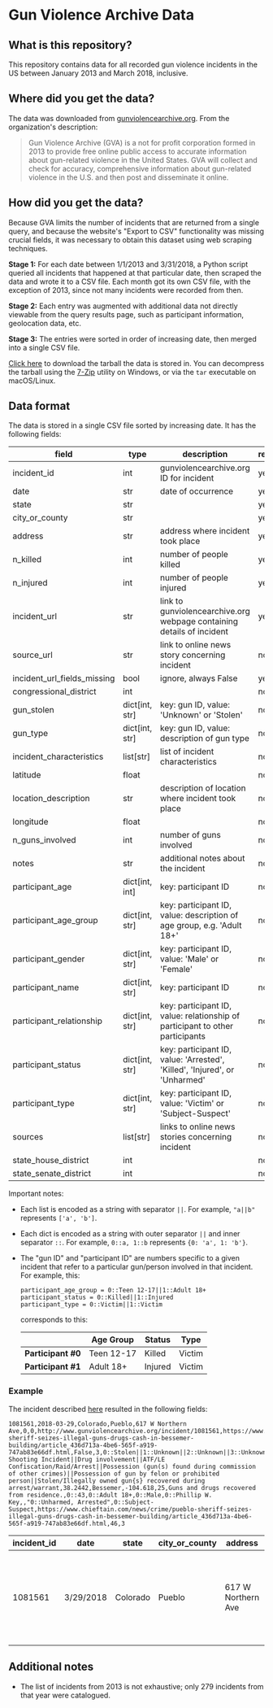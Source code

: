 # Gun Violence Archive Data

## What is this repository?

This repository contains data for all recorded gun violence incidents in the US between January 2013 and March 2018, inclusive.

## Where did you get the data?

The data was downloaded from [gunviolencearchive.org](http://www.gunviolencearchive.org/). From the organization's description:

> Gun Violence Archive (GVA) is a not for profit corporation formed in 2013 to provide free online public access to accurate information about gun-related violence in the United States. GVA will collect and check for accuracy, comprehensive information about gun-related violence in the U.S. and then post and disseminate it online.

## How did you get the data?

Because GVA limits the number of incidents that are returned from a single query, and because the website's "Export to CSV" functionality was missing crucial fields, it was necessary to obtain this dataset using web scraping techniques.

**Stage 1:** For each date between 1/1/2013 and 3/31/2018, a Python script queried all incidents that happened at that particular date, then scraped the data and wrote it to a CSV file. Each month got its own CSV file, with the exception of 2013, since not many incidents were recorded from then.

**Stage 2:** Each entry was augmented with additional data not directly viewable from the query results page, such as participant information, geolocation data, etc.

**Stage 3:** The entries were sorted in order of increasing date, then merged into a single CSV file.

[Click here] to download the tarball the data is stored in. You can decompress the tarball using the [7-Zip] utility on Windows, or via the `tar` executable on macOS/Linux.

[Click here]: DATA_01-2013_03-2018
[7-Zip]: https://www.7-zip.org/

## Data format

The data is stored in a single CSV file sorted by increasing date. It has the following fields:

| field                   | type         | description                                                               | required? |
|-----------------------------|------------------|-------------------------------------------------------------------------------|---------------|
| incident_id                 | int              |                 gunviolencearchive.org ID for incident                        | yes           |
| date                        | str              |                           date of occurrence                                  | yes           |
| state                       | str              |                                                                               | yes           |
| city_or_county              | str              |                                                                               | yes           |
| address                     | str              | address where incident took place                                             | yes           |
| n_killed                    | int              | number of people killed                                                       | yes           |
| n_injured                   | int              | number of people injured                                                      | yes           |
| incident_url                | str              | link to gunviolencearchive.org webpage containing details of incident         | yes           |
| source_url                  | str              | link to online news story concerning incident                                 | no            |
| incident_url_fields_missing | bool             | ignore, always False                                                          | yes           |
| congressional_district      | int              |                                                                               | no            |
| gun_stolen                  | dict[int, str] | key: gun ID, value: 'Unknown' or 'Stolen'                                     | no            |
| gun_type                    | dict[int, str] | key: gun ID, value: description of gun type                                   | no            |
| incident_characteristics    | list[str]        | list of incident characteristics                                              | no            |
| latitude                    | float            |                                                                               | no            |
| location_description        | str              | description of location where incident took place                             | no            |
| longitude                   | float            |                                                                               | no            |
| n_guns_involved             | int              | number of guns involved                                                       | no            |
| notes                       | str              | additional notes about the incident                                           | no            |
| participant_age             | dict[int, int] | key: participant ID                                                           | no            |
| participant_age_group       | dict[int, str] | key: participant ID, value: description of age group, e.g. 'Adult 18+'        | no            |
| participant_gender          | dict[int, str] | key: participant ID, value: 'Male' or 'Female'                                | no            |
| participant_name            | dict[int, str] | key: participant ID                                                           | no            |
| participant_relationship    | dict[int, str] | key: participant ID, value: relationship of participant to other participants | no            |
| participant_status          | dict[int, str] | key: participant ID, value: 'Arrested', 'Killed', 'Injured', or 'Unharmed'    | no            |
| participant_type            | dict[int, str] | key: participant ID, value: 'Victim' or 'Subject-Suspect'                     | no            |
| sources                     | list[str]        | links to online news stories concerning incident                              | no            |
| state_house_district        | int              |                                                                               | no            |
| state_senate_district       | int              |                                                                               | no            |

Important notes:

- Each list is encoded as a string with separator `||`. For example, `"a||b"` represents `['a', 'b']`.
- Each dict is encoded as a string with outer separator `||` and inner separator `::`. For example, `0::a, 1::b` represents `{0: 'a', 1: 'b'}`.
- The "gun ID" and "participant ID" are numbers specific to a given incident that refer to a particular gun/person involved in that incident. For example, this:

  ```
  participant_age_group = 0::Teen 12-17||1::Adult 18+
  participant_status = 0::Killed||1::Injured
  participant_type = 0::Victim||1::Victim
  ```

  corresponds to this:

  |                    | Age Group | Status | Type |
  |--------------------|---------------|------------|----------|
  | **Participant #0** | Teen 12-17    | Killed     | Victim   |
  | **Participant #1** | Adult 18+     | Injured    | Victim   |

### Example

The incident described [here](http://www.gunviolencearchive.org/incident/1081561) resulted in the following fields:

```csv
1081561,2018-03-29,Colorado,Pueblo,617 W Northern Ave,0,0,http://www.gunviolencearchive.org/incident/1081561,https://www.chieftain.com/news/crime/pueblo-sheriff-seizes-illegal-guns-drugs-cash-in-bessemer-building/article_436d713a-4be6-565f-a919-747ab83e66df.html,False,3,0::Stolen||1::Unknown||2::Unknown||3::Unknown||4::Unknown||5::Unknown||6::Unknown||7::Unknown||8::Unknown||9::Unknown||10::Unknown||11::Unknown||12::Unknown||13::Unknown||14::Unknown||15::Unknown||16::Unknown||17::Unknown||18::Unknown||19::Unknown||20::Unknown||21::Unknown||22::Unknown||23::Unknown||24::Unknown,0::Handgun||1::Handgun||2::Unknown||3::Unknown||4::Unknown||5::Unknown||6::Unknown||7::Unknown||8::Unknown||9::Unknown||10::Unknown||11::Unknown||12::Unknown||13::Unknown||14::Unknown||15::Unknown||16::Unknown||17::Unknown||18::Unknown||19::Unknown||20::Unknown||21::Unknown||22::Unknown||23::Unknown||24::Unknown,Non-Shooting Incident||Drug involvement||ATF/LE Confiscation/Raid/Arrest||Possession (gun(s) found during commission of other crimes)||Possession of gun by felon or prohibited person||Stolen/Illegally owned gun{s} recovered during arrest/warrant,38.2442,Bessemer,-104.618,25,Guns and drugs recovered from residence.,0::43,0::Adult 18+,0::Male,0::Phillip W. Key,,"0::Unharmed, Arrested",0::Subject-Suspect,https://www.chieftain.com/news/crime/pueblo-sheriff-seizes-illegal-guns-drugs-cash-in-bessemer-building/article_436d713a-4be6-565f-a919-747ab83e66df.html,46,3
```

| incident_id | date | state | city_or_county | address | n_killed | n_injured | incident_url | source_url | incident_url_fields_missing | congressional_district | gun_stolen | gun_type | incident_characteristics | latitude | location_description | longitude | n_guns_involved | notes | participant_age | participant_age_group | participant_gender | participant_name | participant_relationship | participant_status | participant_type | sources | state_house_district | state_senate_district |
|-------------|------|-------|----------------|---------|----------|-----------|--------------|------------|-----------------------------|------------------------|------------|----------|--------------------------|----------|----------------------|-----------|-----------------|-------|-----------------|-----------------------|--------------------|------------------|--------------------------|--------------------|------------------|---------|----------------------|-----------------------|
| 1081561 | 3/29/2018 | Colorado | Pueblo | 617 W Northern Ave | 0 | 0 | http://www.gunviolencearchive.org/incident/1081561 | https://www.chieftain.com/news/crime/pueblo-sheriff-seizes-illegal-guns-drugs-cash-in-bessemer-building/article_436d713a-4be6-565f-a919-747ab83e66df.html | False | 3 | 0::Stolen\|\|1::Unknown\|\|2::Unknown\|\|3::Unknown\|\|4::Unknown\|\|5::Unknown\|\|6::Unknown\|\|7::Unknown\|\|8::Unknown\|\|9::Unknown\|\|10::Unknown\|\|11::Unknown\|\|12::Unknown\|\|13::Unknown\|\|14::Unknown\|\|15::Unknown\|\|16::Unknown\|\|17::Unknown\|\|18::Unknown\|\|19::Unknown\|\|20::Unknown\|\|21::Unknown\|\|22::Unknown\|\|23::Unknown\|\|24::Unknown | 0::Handgun\|\|1::Handgun\|\|2::Unknown\|\|3::Unknown\|\|4::Unknown\|\|5::Unknown\|\|6::Unknown\|\|7::Unknown\|\|8::Unknown\|\|9::Unknown\|\|10::Unknown\|\|11::Unknown\|\|12::Unknown\|\|13::Unknown\|\|14::Unknown\|\|15::Unknown\|\|16::Unknown\|\|17::Unknown\|\|18::Unknown\|\|19::Unknown\|\|20::Unknown\|\|21::Unknown\|\|22::Unknown\|\|23::Unknown\|\|24::Unknown | Non-Shooting Incident\|\|Drug involvement\|\|ATF/LE Confiscation/Raid/Arrest\|\|Possession (gun(s) found during commission of other crimes)\|\|Possession of gun by felon or prohibited person\|\|Stolen/Illegally owned gun{s} recovered during arrest/warrant | 38.2442 | Bessemer | -104.618 | 25 | Guns and drugs recovered from residence. | 0::43 | 0::Adult 18+ | 0::Male | 0::Phillip W. Key |  | 0::Unharmed, Arrested | 0::Subject-Suspect | https://www.chieftain.com/news/crime/pueblo-sheriff-seizes-illegal-guns-drugs-cash-in-bessemer-building/article_436d713a-4be6-565f-a919-747ab83e66df.html | 46 | 3 |

## Additional notes

- The list of incidents from 2013 is not exhaustive; only 279 incidents from that year were catalogued.
